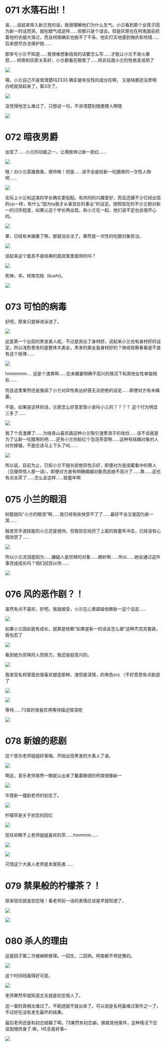 # 071 水落石出!！

诶……说起来带入新兰党的话，我很理解他们为什么生气。小兰看到那个女孩子因为新一的话而哭，就吃醋气成这样……但那只是个误会。但是灰原也在柯南面前抓着他的衣服大哭过，而且柯南确实也脱不了干系，他实打实地感到愧疚和怜惜……后来想尽办法保护她……

那幸亏小兰不知道……我很难想象结局的话要怎么写……才能让小兰不发火暴怒……柯南和灰原关系好，小兰都看在眼里了……除非后面小兰的性格变成熟了  

![](https://article.biliimg.com/bfs/article/2cf3a5ec7ad982e9f40a60720e15291c9b9b844f.png)

噗，小兰自己不是很清楚吗2333 确实是有任性的成分在啊， 又是啥都还没弄明白呢就哭起来了，第3次了。  

![](https://article.biliimg.com/bfs/article/6b161db68441650b15fa63a28ddb9b547e3d55fd.png)

没觉得他怎么难过了，只想说一句，不讲清楚别随便撩人啊喂  

![](https://article.biliimg.com/bfs/article/ed552d1c7b8a27fa3cee07fb65cb4a6407ba4dad.png)

# 072 暗夜男爵

出现了……小兰的功能之一，让用肢体让新一脸红……

![](https://article.biliimg.com/bfs/article/8a0a7257f262e89f5ee6a66452ef94079fb257bc.png)

哦！对小兰英雄救美，很帅嘛！但是……该不会是给新一吃醋用的一次性人物吧……

![](https://article.biliimg.com/bfs/article/836288fa1f6f92f7e3163f2519aff11763f0ad84.png)

实际上小兰和这类的学长确实更般配。有共同的兴趣爱好，而且还跟不少已经出现的cp一样，有什么”因为ta我才从事现在的事业“的设定。按照现在的不少兰厨对新一的讨厌程度，如果让这个学长再出现，和小兰在一起，他们说不定也会很开心的。  

![](https://article.biliimg.com/bfs/article/9b83db908adee23c167606437798409366f90113.png)

晕，已经有未婚妻了啊，那就没办法了。果然是一次性的吃醋对象担当。

![](https://article.biliimg.com/bfs/article/39e650fbc2f4d051dc2540e7248402efb13e9aa9.png)

说起来这个面具不是经典的面具案里面用的吗？

![](https://article.biliimg.com/bfs/article/3d6cb70ad4e2a6dec2de8f752df17353e479d5e6.png)

死神，卒。柯南完结（bushi)。

![](https://article.biliimg.com/bfs/article/50ccab13a448f74dda6e73c3b526cf2ab566cb37.png)

# 073 可怕的病毒

好吧，原来只是掉进泳池了。

![](https://article.biliimg.com/bfs/article/43f43a534ec6a37cbf7a053ac88555100bf0e46d.png)

这是第一个出现的黑发美人呢。不过是突出了身材好。说起来小兰也有身材好的设定。所以浅色卷发的是整体大美女，黑发的美女是身材好的？继续观察看看是不是有这个规律……

![](https://article.biliimg.com/bfs/article/e9d846c4afd0c7f0097adb41e6adc90c6e232fd0.png)

hmmmmm.... 这是个渣男啊……在未婚妻明确不高兴的情况下和其他女性单独相处……

而且这里果然还是强调了小兰对异性表达好感无法拒绝的设定……即便对方有未婚妻。

不是，如果是这样的话，兰厨怎么好意思管小哀叫小三的？？？？ 这个行为明显三多了……  

![](https://article.biliimg.com/bfs/article/9fb5801063a23778236d8990259a13efda8e228f.png)

我了个去渣爆了……为啥青山喜欢画这种小兰吸引渣男浪子的戏份……该不会就是为了让新一吃醋用的吧……还有小兰你脸红个泡泡茶壶啊……这种有结婚对象的人对你撩骚，不是应该马上下头了吗……

![](https://article.biliimg.com/bfs/article/8ea572b1ac04cdf326df15f217b9063c564529d0.png)

所以说，目前为止，已知小兰不擅长拒绝异性示好，即便对方是闺蜜看中的男人（见绷带怪人那一话），即便对方是有明确婚姻对象而且她不高兴了……靠……这也有点太茶了……怎么会这样……毁童年啊  

# 075 小兰的眼泪

标题就叫“小兰的眼泪”啊……我已经有些快受不了了……最好不会又是因为新一哭……

触发空手道技能的小兰还是很帅。但我现在经历了上面的毁童年冲击，已经没有心情欣赏了……

![](https://article.biliimg.com/bfs/article/16dfc2e4f8a9f067c9c9a545557d499a28e885a0.png)

所以小兰流泪是因为……嫌疑人是崇拜的对象……微妙啊……所以……她会通过这件事完成成长吗？咱们拭目以待……  

![](https://article.biliimg.com/bfs/article/b16bd68a621628e1738a4dc6619433585edb85f8.png)

# 076 风的恶作剧？！

虽然有点不喜欢，好吧，我就接受，小兰在心里超级依赖新一这个设定……  

![](https://article.biliimg.com/bfs/article/c66e2a37ded9c510c5f42f4467f7b878ce8289f7.png)

如果小兰因此能有成长，就算是依赖“如果是新一的话会怎么做”这种杰克苏套路，我也忍了  

![](https://article.biliimg.com/bfs/article/d66acdf7dfa3856c7be71682f61d0b87a464a220.png)

看到她为崇拜的人而努力，我还是挺高兴的。  

![](https://article.biliimg.com/bfs/article/23e508224f5742bbc893321ad868a0662664cdee.png)

我发现名柯里面也很喜欢塑造那种，渣但是深情，的角色orz （不好意思有点剧透了  

![](https://article.biliimg.com/bfs/article/d70273e381ab22ddc600455802d45948a086ab82.png)

  

![](https://article.biliimg.com/bfs/article/c53f03cefc7527beca9b6ce890192e3bee630bc6.png)

等待……73真的很喜欢用等待描述情深呢  

![](https://article.biliimg.com/bfs/article/108efc025affbd8b7a456bcdcff3e0d2c66cef41.png)

# 078 新娘的悲剧

这个音乐老师姐姐好美哦。开始出现黑发的大美人了诶。  

![](https://article.biliimg.com/bfs/article/7af7d0c5c531f40ae75dfd14f747eaab2d071638.png)

啊这，音乐老师居然一眼就认出来了戴着眼镜的柯南很像新一

![](https://article.biliimg.com/bfs/article/abdd31b165358f2bc1a4de0ea44a84911639d507.png)

毕竟新一撞脸老师的初恋了。  

![](https://article.biliimg.com/bfs/article/65d224ca39dfafa88445ca699543062e180fef1d.png)

柠檬茶是关于初恋的回忆  

![](https://article.biliimg.com/bfs/article/b20aba6fc88a6783844c96f09cad8063ee03d353.png)

现任却瞧不上老师姐姐喜欢的茶……hmmmm……  

![](https://article.biliimg.com/bfs/article/e69c81a66f2593704b5a43cf6d868009019c5049.png)

  

![](https://article.biliimg.com/bfs/article/b99d6cb0c37f7ea1766c2eec4f1ee3aeb8169d76.png)

可惜这个大美人老师是本案死者……

# 079 禁果般的柠檬茶？！

原来现任就是初恋哦！看老师前一话的表情应该是早就知道了。  

![](https://article.biliimg.com/bfs/article/b30aac336e7bf989130486a121f3671a6cd5440d.png)

  

![](https://article.biliimg.com/bfs/article/a3a8c927ddc197bcefd32577690a13646129f380.png)

# 080 杀人的理由

这是园子第二次被麻醉推理。一回生，二回熟。柯南都不带犹豫的。

![](https://article.biliimg.com/bfs/article/e67943e7960c7ce680c1bad1e3b7e9233d53755e.png)

这个时间线画得好可爱。

![](https://article.biliimg.com/bfs/article/4164d15831b603160911bd8b563dd90a7488efbe.png)

老师果然早就知道丈夫就是初恋情人了。  

这一案的真相太难过了。不剧透就不放出来了。可以说是名柯最难过案件之一了。不过好在没有发生最坏的结果。

最后老师还是和初恋结婚了啊。73果然有初恋癖。换做其他案件，这种情况下应该抱憾终身了.嘛，HE总是好事~  

![](https://article.biliimg.com/bfs/article/1f5af3274df2156cac2e2526ff5e6c7c900838ea.png)